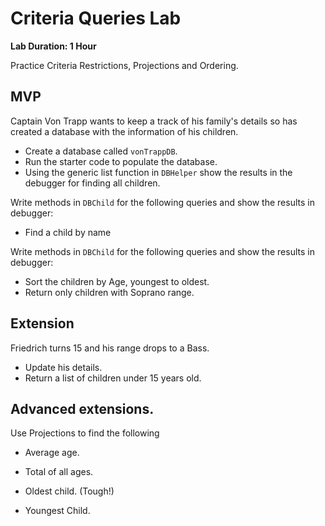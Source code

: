# Criteria Queries Lab

**Lab Duration: 1 Hour**

Practice Criteria Restrictions, Projections and Ordering.

## MVP

Captain Von Trapp wants to keep a track of his family's details so has created a database with the information of his children.

- Create a database called `vonTrappDB`.
- Run the starter code to populate the database.
- Using the generic list function in `DBHelper` show the results in the debugger for finding all children.

Write methods in `DBChild` for the following queries and show the results in debugger:

- Find a child by name

Write methods in `DBChild` for the following queries and show the results in debugger:

- Sort the children by Age, youngest to oldest.
- Return only children with Soprano range.

## Extension

Friedrich turns 15 and his range drops to a Bass.

- Update his details.
- Return a list of children under 15 years old.

## Advanced extensions.

Use Projections to find the following

- Average age.

- Total of all ages.

- Oldest child. (Tough!)

- Youngest Child.